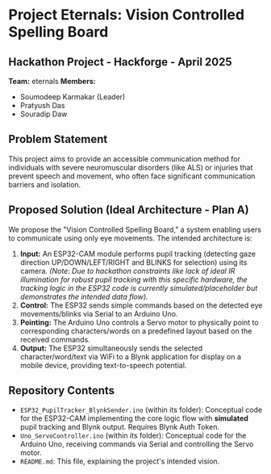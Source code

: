# Project Eternals: Vision Controlled Spelling Board

## Hackathon Project - Hackforge - April 2025

**Team:** eternals
**Members:**
* Soumodeep Karmakar (Leader)
* Pratyush Das
* Souradip Daw

## Problem Statement

This project aims to provide an accessible communication method for individuals with severe neuromuscular disorders (like ALS) or injuries that prevent speech and movement, who often face significant communication barriers and isolation.

## Proposed Solution (Ideal Architecture - Plan A)

We propose the "Vision Controlled Spelling Board," a system enabling users to communicate using only eye movements. The intended architecture is:

1.  **Input:** An ESP32-CAM module performs pupil tracking (detecting gaze direction UP/DOWN/LEFT/RIGHT and BLINKS for selection) using its camera. *(Note: Due to hackathon constraints like lack of ideal IR illumination for robust pupil tracking with this specific hardware, the tracking logic in the ESP32 code is currently simulated/placeholder but demonstrates the intended data flow).*
2.  **Control:** The ESP32 sends simple commands based on the detected eye movements/blinks via Serial to an Arduino Uno.
3.  **Pointing:** The Arduino Uno controls a Servo motor to physically point to corresponding characters/words on a predefined layout based on the received commands.
4.  **Output:** The ESP32 simultaneously sends the selected character/word/text via WiFi to a Blynk application for display on a mobile device, providing text-to-speech potential.

## Repository Contents

* `ESP32_PupilTracker_BlynkSender.ino` (within its folder): Conceptual code for the ESP32-CAM implementing the core logic flow with **simulated** pupil tracking and Blynk output. Requires Blynk Auth Token.
* `Uno_ServoController.ino` (within its folder): Conceptual code for the Arduino Uno, receiving commands via Serial and controlling the Servo motor.
* `README.md`: This file, explaining the project's intended vision.
